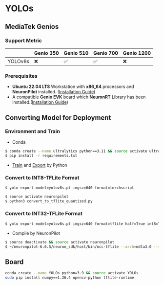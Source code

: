 # YOLOs

## MediaTek Genios

### Support Metric

|          | Genio 350          | Genio 510          | Genio 700          | Genio 1200         |
|----------|--------------------|--------------------|--------------------|--------------------|
| YOLOv8s  | :x:                | :white_check_mark: | :white_check_mark: | :x:                |

### Prerequisites

* **Ubuntu 22.04 LTS** Workstation with **x86_64** processors and **NeuronPilot** installed. ([Installation Guide](https://r300-ai.github.io/ITRI-AI-Hub/docs/pages/compiler/neuronpilot.html))
* A compatible **Genio EVK** board which **NeuronRT** Library has been installed.([Installation Guide](https://r300-ai.github.io/ITRI-AI-Hub/docs/pages/get-started/genio-evk.html))

## Converting Model for Deployment
### Environment and Train
* Conda
```bash
$ conda create --name ultralytics python==3.11 && source activate ultralytics
$ pip install -r requirements.txt
```
* [Train](https://docs.ultralytics.com/modes/train/) and [Export](https://docs.ultralytics.com/modes/export/#usage-examples) by Python

### Convert to INT8-TFLite Format

```bash
$ yolo export model=yolov8s.pt imgsz=640 format=torchscript
```
```bash
$ source activate neuronpilot
$ python3 convert_to_tflite_quantized.py
```

### Convert to INT32-TFLite Format
```bash
$ yolo export model=yolov8s.pt imgsz=640 format=tflite half=True int8=True
```
* Compile by NeuronPilot
```bash
$ source deactivate && source activate neuronpilot
$ ~/neuronpilot-6.0.5/neuron_sdk/host/bin/ncc-tflite --arch=mdla3.0 --relax-fp32 ./yolov8s_saved_model/yolov8s_float32.tflite
```

## Board

```bash
conda create --name YOLOs python=3.9 && source activate YOLOs
sudo pip install numpy==1.26.4 opencv-python tflite-runtime
```
